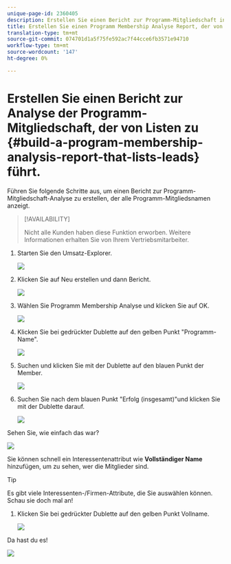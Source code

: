 ```yaml
---
unique-page-id: 2360405
description: Erstellen Sie einen Bericht zur Programm-Mitgliedschaft in der Analyse, den Listen führen - Marketing-Dokumente - Produktdokumentation
title: Erstellen Sie einen Programm Membership Analyse Report, der von Listen geleitet wird.
translation-type: tm+mt
source-git-commit: 074701d1a5f75fe592ac7f44cce6fb3571e94710
workflow-type: tm+mt
source-wordcount: '147'
ht-degree: 0%

---
```



# Erstellen Sie einen Bericht zur Analyse der Programm-Mitgliedschaft, der von Listen zu {#build-a-program-membership-analysis-report-that-lists-leads} führt.

Führen Sie folgende Schritte aus, um einen Bericht zur Programm-Mitgliedschaft-Analyse zu erstellen, der alle Programm-Mitgliedsnamen anzeigt.

>[!AVAILABILITY]
>
>
>Nicht alle Kunden haben diese Funktion erworben. Weitere Informationen erhalten Sie von Ihrem Vertriebsmitarbeiter.

1. Starten Sie den Umsatz-Explorer.

   ![](assets/one.png)

1. Klicken Sie auf Neu erstellen und dann Bericht.

   ![](assets/two.png)

1. Wählen Sie Programm Membership Analyse und klicken Sie auf OK.

   ![](assets/three.png)

1. Klicken Sie bei gedrückter Dublette auf den gelben Punkt &quot;Programm-Name&quot;.

   ![](assets/four.png)

1. Suchen und klicken Sie mit der Dublette auf den blauen Punkt der Member.

   ![](assets/five.png)

1. Suchen Sie nach dem blauen Punkt &quot;Erfolg (insgesamt)&quot;und klicken Sie mit der Dublette darauf.

   ![](assets/six.png)

Sehen Sie, wie einfach das war?

![](assets/seven.png)

Sie können schnell ein Interessentenattribut wie **Vollständiger Name** hinzufügen, um zu sehen, wer die Mitglieder sind.

>[!TIP]
>
>Es gibt viele Interessenten-/Firmen-Attribute, die Sie auswählen können. Schau sie doch mal an!

1. Klicken Sie bei gedrückter Dublette auf den gelben Punkt Vollname.

   ![](assets/eight.png)

Da hast du es!

![](assets/nine.png)

